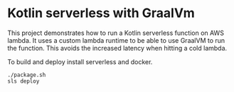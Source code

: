 # Kotlin serverless with GraalVm

This project demonstrates how to run a Kotlin serverless function on AWS lambda.
It uses a custom lambda runtime to be able to use GraalVM to run the function.
This avoids the increased latency when hitting a cold lambda.

To build and deploy install serverless and docker.

```
./package.sh
sls deploy
```
